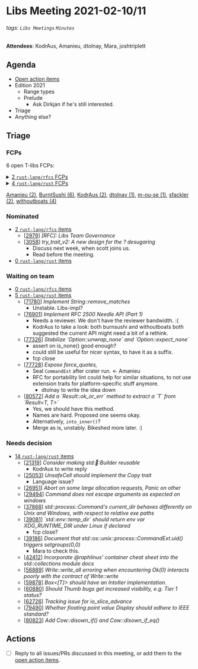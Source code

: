 # Libs Meeting 2021-02-10/11

###### tags: `Libs Meetings` `Minutes`

**Attendees**: KodrAus, Amanieu, dtolnay, Mara, joshtriplett

## Agenda

- [Open action items](https://hackmd.io/ovrbJj6CRduRgSA0Wzg2zg)
- Edition 2021
  - Range types
  - Prelude
    - Ask Dirkjan if he's still interested.
- Triage
- Anything else?

## Triage

### FCPs

6 open T-libs FCPs:
<details><summary><a href="https://github.com/rust-lang/rfcs/issues?q=is%3Aopen+label%3AT-libs+label%3Aproposed-final-comment-period">2 <code>rust-lang/rfcs</code> FCPs</a></summary>

  - [[close 2944](https://github.com/rust-lang/rfcs/issues/2944#issuecomment-714795934)] *RFC: add the Freeze trait to libcore/libstd* - (2 checkboxes left)
  - [[close 2708](https://github.com/rust-lang/rfcs/issues/2708#issuecomment-724941427)] *Generic Pointer to Field* - (2 checkboxes left)
</details>
<details><summary><a href="https://github.com/rust-lang/rust/issues?q=is%3Aopen+label%3AT-libs+label%3Aproposed-final-comment-period">4 <code>rust-lang/rust</code> FCPs</a></summary>

  - [[merge 81050](https://github.com/rust-lang/rust/issues/81050#issuecomment-765341798)] *Stabilize core::task::ready!* - (3 checkboxes left)
  - [[merge 77704](https://github.com/rust-lang/rust/issues/77704#issuecomment-760056634)] *Implement indexing slices with pairs of core::ops::Bound&lt;usize&gt;* - (3 checkboxes left)
  - [[merge 70516](https://github.com/rust-lang/rust/issues/70516#issuecomment-771646381)] *Tracking Issue for ASCII methods on OsStr* - (3 checkboxes left)
  - [[merge 74773](https://github.com/rust-lang/rust/issues/74773#issuecomment-776643142)] *Tracking Issue for str\_split\_once* - (5 checkboxes left)
</details>
<p></p>

[Amanieu (2)](https://rfcbot.rs/fcp/Amanieu), [BurntSushi (6)](https://rfcbot.rs/fcp/BurntSushi), [KodrAus (2)](https://rfcbot.rs/fcp/KodrAus), [dtolnay (1)](https://rfcbot.rs/fcp/dtolnay), [m-ou-se (1)](https://rfcbot.rs/fcp/m-ou-se), [sfackler (2)](https://rfcbot.rs/fcp/sfackler), [withoutboats (4)](https://rfcbot.rs/fcp/withoutboats)

### Nominated

- [2 `rust-lang/rfcs` items](https://github.com/rust-lang/rfcs/issues?q=is%3Aopen+label%3AT-libs+label%3AI-nominated)
  - [[2979](https://github.com/rust-lang/rfcs/pull/2979)] *\[RFC\]: Libs Team Governance*
  - [[3058](https://github.com/rust-lang/rfcs/pull/3058)] *try\_trait\_v2: A new design for the ? desugaring*
    - Discuss next week, when scott joins us.
    - Read before the meeting.
- [0 `rust-lang/rust` items](https://github.com/rust-lang/rust/issues?q=is%3Aopen+label%3AT-libs+label%3AI-nominated)

### Waiting on team

- [0 `rust-lang/rfcs` items](https://github.com/rust-lang/rfcs/issues?q=is%3Aopen+label%3AT-libs+label%3AS-waiting-on-team)
- [5 `rust-lang/rust` items](https://github.com/rust-lang/rust/issues?q=is%3Aopen+label%3AT-libs+label%3AS-waiting-on-team)
  - [[71780](https://github.com/rust-lang/rust/pull/71780)] *Implement String::remove\_matches*
    - Unstable. Libs-impl?
  - [[76901](https://github.com/rust-lang/rust/pull/76901)] *Implement RFC 2500 Needle API (Part 1)*
    - Needs a reviewer. We don't have the reviewer bandwidth. :(
    - KodrAus to take a look: both burnsushi and withoutboats both suggested the current API might need a bit of a rethink.
  - [[77326](https://github.com/rust-lang/rust/pull/77326)] *Stabilize \`Option::unwrap\_none\` and \`Option::expect\_none\`*
    - assert on is_none() good enough?
    - could still be useful for nicer syntax, to have it as a suffix.
    - fcp close
  - [[77728](https://github.com/rust-lang/rust/pull/77728)] *Expose force\_quotes,*
    - Seal `CommandExt` after crater run. <- Amanieu
    - RFC for portability lint could help for similar situations, to not use extension traits for platform-specific stuff anymore.
      - dtolnay to write the idea down
  - [[80572](https://github.com/rust-lang/rust/pull/80572)] *Add a \`Result::ok\_or\_err\` method to extract a \`T\` from \`Result\<T, T\>\`*
    - Yes, we should have this method.
    - Names are hard. Proposed one seems okay.
    - Alternatively, `into_inner()`?
    - Merge as is, unstably. Bikeshed more later. :)

### Needs decision

- [14 `rust-lang/rust` items](https://github.com/rust-lang/rust/issues?q=is%3Aopen+label%3AT-libs+label%3AI-needs-decision)
  - [[21319](https://github.com/rust-lang/rust/issues/21319)] *Consider making std::thread::Builder reusable*
    - KodrAus to write reply
  - [[25053](https://github.com/rust-lang/rust/issues/25053)] *UnsafeCell should implement the Copy trait*
    - Language issue?
  - [[26951](https://github.com/rust-lang/rust/issues/26951)] *Abort on some large allocation requests, Panic on other*
  - [[29494](https://github.com/rust-lang/rust/issues/29494)] *Command does not escape arguments as expected on windows*
  - [[37868](https://github.com/rust-lang/rust/issues/37868)] *std::process::Command's current\_dir behaves differently on Unix and Windows, with respect to relative exe paths*
  - [[39081](https://github.com/rust-lang/rust/issues/39081)] *\`std::env::temp\_dir\` should return env var XDG\_RUNTIME\_DIR under Linux if declared*
    - fcp close?
  - [[39186](https://github.com/rust-lang/rust/issues/39186)] *Document that std::os::unix::process::CommandExt.uid() triggers setgroups(0,0)*
    - Mara to check this.
  - [[42412](https://github.com/rust-lang/rust/issues/42412)] *Incorporate @raphlinus' container cheat sheet into the std::collections module docs*
  - [[56889](https://github.com/rust-lang/rust/issues/56889)] *Write::write\_all erroring when encountering Ok(0) interacts poorly with the contract of Write::write*
  - [[59878](https://github.com/rust-lang/rust/issues/59878)] *Box\<\[T\]\> should have an IntoIter implementation.*
  - [[60880](https://github.com/rust-lang/rust/issues/60880)] *Should Thumb bugs get increased visibility, e.g. Tier 1 status?*
  - [[62726](https://github.com/rust-lang/rust/issues/62726)] *Tracking issue for io\_slice\_advance*
  - [[79490](https://github.com/rust-lang/rust/issues/79490)] *Whether floating point value Display should adhere to IEEE standard?*
  - [[80823](https://github.com/rust-lang/rust/pull/80823)] *Add Cow::disown\_if() and Cow::disown\_if\_eq()*

## Actions

- [ ] Reply to all issues/PRs discussed in this meeting, or add them to the [open action items](https://hackmd.io/ovrbJj6CRduRgSA0Wzg2zg).

